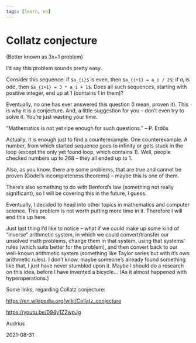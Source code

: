 ```yaml
---
tags: [learn, en]
---
```


# Collatz conjecture

(Better known as 3x+1 problem)

I’d say this problem sounds pretty easy. <!-- truncate -->

Consider this sequence: if `$a_{i}$` is even, then `$a_{i+1} = a_i / 2$`; if $a_i$ is odd, then `$a_{i+1} = 3 * a_i + 1$`. Does all such sequences, starting with positive integer, end up at 1 (contains 1 in them)?

Eventually, no one has ever answered this question (I mean, proven it). This is why it is a conjecture. And, a little suggestion for you – don’t even try to solve it. You’re just wasting your time.

“Mathematics is not yet ripe enough for such questions.” – P. Erdős

Actually, it is enough just to find a counterexample. One counterexample. A number, from which started sequence goes to infinity or gets stuck in the loop (except the only yet found loop, which contains 1). Well, people checked numbers up to 268 – they all ended up to 1.

Also, as you know, there are some problems, that are true and cannot be proven (Gödel’s incompleteness theorems) – maybe this is one of them.

There’s also something to do with Benford’s law (something not really significant), so I will be covering this in the future, I guess.

Eventually, I decided to head into other topics in mathematics and computer science. This problem is not worth putting more time in it. Therefore I will end this up here.

Just last thing I’d like to notice – what if we could make up some kind of “inverse” arithmetic system, in which we could convert/transfer our unsolved math problems, change them in that system, using that systems’ rules (which suits better for the problem), and then convert back to our well-known arithmetic system (something like Taylor series but with it’s own arithmetic rules). I don’t know, maybe someone’s already found something like that, I just have never stumbled upon it. Maybe I should do a research on this idea, before I have invented a bicycle… (As it almost happened with hyperoperations.)

Some links, regarding Collatz conjecture:

https://en.wikipedia.org/wiki/Collatz_conjecture

https://youtu.be/094y1Z2wpJg

Audrius

2021-08-31
